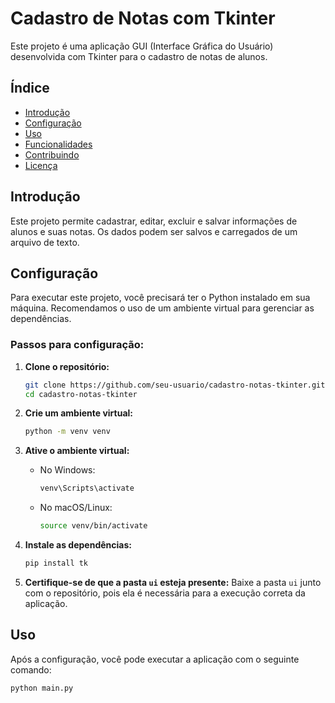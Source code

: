 # Cadastro de Notas com Tkinter

Este projeto é uma aplicação GUI (Interface Gráfica do Usuário) desenvolvida com Tkinter para o cadastro de notas de alunos.

## Índice

- [Introdução](#introdução)
- [Configuração](#configuração)
- [Uso](#uso)
- [Funcionalidades](#funcionalidades)
- [Contribuindo](#contribuindo)
- [Licença](#licença)

## Introdução

Este projeto permite cadastrar, editar, excluir e salvar informações de alunos e suas notas. Os dados podem ser salvos e carregados de um arquivo de texto.

## Configuração

Para executar este projeto, você precisará ter o Python instalado em sua máquina. Recomendamos o uso de um ambiente virtual para gerenciar as dependências.

### Passos para configuração:

1. **Clone o repositório:**
    ```sh
    git clone https://github.com/seu-usuario/cadastro-notas-tkinter.git
    cd cadastro-notas-tkinter
    ```

2. **Crie um ambiente virtual:**
    ```sh
    python -m venv venv
    ```

3. **Ative o ambiente virtual:**
    - No Windows:
      ```sh
      venv\Scripts\activate
      ```
    - No macOS/Linux:
      ```sh
      source venv/bin/activate
      ```

4. **Instale as dependências:**
    ```sh
    pip install tk
    ```

5. **Certifique-se de que a pasta `ui` esteja presente:**
    Baixe a pasta `ui` junto com o repositório, pois ela é necessária para a execução correta da aplicação.

## Uso

Após a configuração, você pode executar a aplicação com o seguinte comando:

```sh
python main.py
